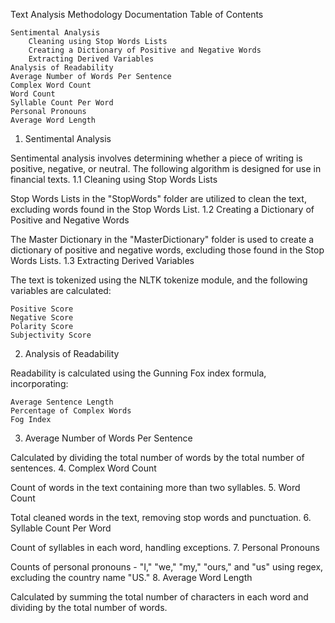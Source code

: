 Text Analysis Methodology Documentation
Table of Contents

    Sentimental Analysis
        Cleaning using Stop Words Lists
        Creating a Dictionary of Positive and Negative Words
        Extracting Derived Variables
    Analysis of Readability
    Average Number of Words Per Sentence
    Complex Word Count
    Word Count
    Syllable Count Per Word
    Personal Pronouns
    Average Word Length

1. Sentimental Analysis <a name="sentimental-analysis"></a>

Sentimental analysis involves determining whether a piece of writing is positive, negative, or neutral. The following algorithm is designed for use in financial texts.
1.1 Cleaning using Stop Words Lists <a name="cleaning-using-stop-words-lists"></a>

Stop Words Lists in the "StopWords" folder are utilized to clean the text, excluding words found in the Stop Words List.
1.2 Creating a Dictionary of Positive and Negative Words <a name="creating-a-dictionary-of-positive-and-negative-words"></a>

The Master Dictionary in the "MasterDictionary" folder is used to create a dictionary of positive and negative words, excluding those found in the Stop Words Lists.
1.3 Extracting Derived Variables <a name="extracting-derived-variables"></a>

The text is tokenized using the NLTK tokenize module, and the following variables are calculated:

    Positive Score
    Negative Score
    Polarity Score
    Subjectivity Score

2. Analysis of Readability <a name="analysis-of-readability"></a>

Readability is calculated using the Gunning Fox index formula, incorporating:

    Average Sentence Length
    Percentage of Complex Words
    Fog Index

3. Average Number of Words Per Sentence <a name="average-number-of-words-per-sentence"></a>

Calculated by dividing the total number of words by the total number of sentences.
4. Complex Word Count <a name="complex-word-count"></a>

Count of words in the text containing more than two syllables.
5. Word Count <a name="word-count"></a>

Total cleaned words in the text, removing stop words and punctuation.
6. Syllable Count Per Word <a name="syllable-count-per-word"></a>

Count of syllables in each word, handling exceptions.
7. Personal Pronouns <a name="personal-pronouns"></a>

Counts of personal pronouns - "I," "we," "my," "ours," and "us" using regex, excluding the country name "US."
8. Average Word Length <a name="average-word-length"></a>

Calculated by summing the total number of characters in each word and dividing by the total number of words.
